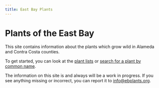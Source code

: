 ```yaml
---
title: East Bay Plants
---
```

# Plants of the East Bay

This site contains information about the plants which grow wild in Alameda and Contra Costa counties.

To get started, you can look at the [plant lists](./index_lists.html) or [search for a plant by common name](./common_name_search.html).

The information on this site is and always will be a work in progress. If you see anything missing or incorrect, you can report it to [info@ebplants.org](mailto:info@ebplants.org).